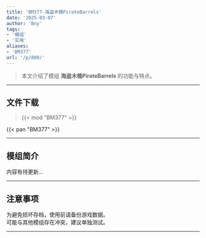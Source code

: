 ```yaml
---
title: 'BM377-海盗木桶PirateBarrels'
date: '2025-03-07'
author: 'Bny'
tags:
- '模组'
- '实用'
aliases:
- 'BM377'
url: '/p/800/'
---
```


> 本文介绍了模组 **海盗木桶PirateBarrels** 的功能与特点。

---

## 文件下载  

> {{< mod "BM377" >}}  

{{< pan "BM377" >}}  

---

## 模组简介

>  
内容有待更新...  

---

## 注意事项

>  
为避免损坏存档，使用前请备份游戏数据。  
可能与其他模组存在冲突，建议单独测试。  

---

